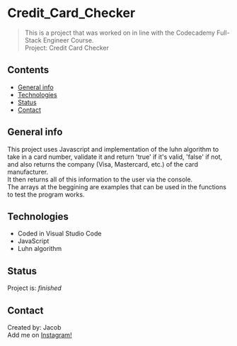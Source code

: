 # Credit_Card_Checker
> This is a project that was worked on in line with the Codecademy Full-Stack Engineer Course.  <br/>
> Project: Credit Card Checker  

## Contents
* [General info](#general-info)
* [Technologies](#technologies)
* [Status](#status)
* [Contact](#contact)

## General info
This project uses Javascript and implementation of the luhn algorithm to take in a card number, validate it and return 'true' if it's valid, 'false' if not, and also returns the company (Visa, Mastercard, etc.) of the card manufacturer.  <br/>
It then returns all of this information to the user via the console.  <br/>
The arrays at the beggining are examples that can be used in the functions to test the program works.

## Technologies
* Coded in Visual Studio Code
* JavaScript
* Luhn algorithm

## Status
Project is: _finished_

## Contact
Created by: Jacob  <br/>
Add me on [Instagram!](https://www.instagram.com/jacobtinston_04/) 
